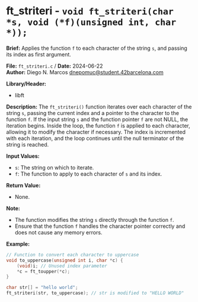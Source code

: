 # ft_striteri - `void ft_striteri(char *s, void (*f)(unsigned int, char *));`

**Brief:**
Applies the function `f` to each character of the string `s`, and passing its index as first argument.

**File:** `ft_striteri.c` / **Date:** 2024-06-22  
**Author:** Diego N. Marcos <dnepomuc@student.42barcelona.com>

**Library/Header:**
* libft

**Description:**
The `ft_striteri()` function iterates over each character of the string `s`, passing the current index and a pointer to the character to the function `f`. If the input string `s` and the function pointer `f` are not NULL, the iteration begins. Inside the loop, the function `f` is applied to each character, allowing it to modify the character if necessary. The index is incremented with each iteration, and the loop continues until the null terminator of the string is reached.

**Input Values:**
* `s`: The string on which to iterate.
* `f`: The function to apply to each character of `s` and its index.

**Return Value:**
* None.

**Note:**
- The function modifies the string `s` directly through the function `f`.
- Ensure that the function `f` handles the character pointer correctly and does not cause any memory errors.

**Example:**
```c
// Function to convert each character to uppercase
void to_uppercase(unsigned int i, char *c) {
    (void)i; // Unused index parameter
    *c = ft_toupper(*c); 
}

char str[] = "hello world";
ft_striteri(str, to_uppercase); // str is modified to "HELLO WORLD"
